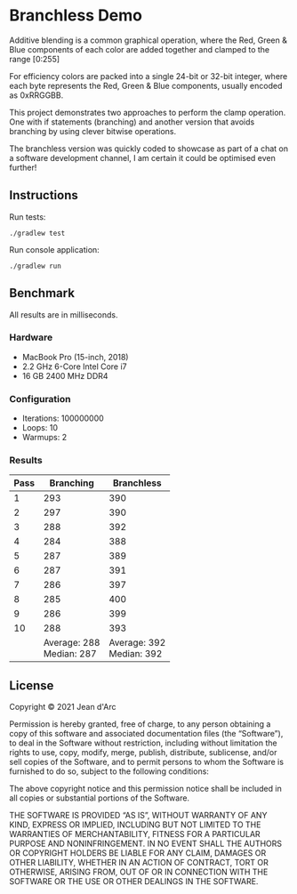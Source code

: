 # Branchless Demo

Additive blending is a common graphical operation, 
where the Red, Green & Blue components of each color are added together
and clamped to the range [0:255]

For efficiency colors are packed into a single 24-bit or 32-bit integer, where
each byte represents the Red, Green & Blue components, usually encoded as 0xRRGGBB.

This project demonstrates two approaches to perform the clamp operation.
One with if statements (branching) and another version that avoids branching 
by using clever bitwise operations.

The branchless version was quickly coded to showcase as part of a chat on a 
software development channel, I am certain it could be optimised even further!

## Instructions

Run tests:
```
./gradlew test
```

Run console application:
```
./gradlew run
```

## Benchmark
All results are in milliseconds.

### Hardware
- MacBook Pro (15-inch, 2018)
- 2.2 GHz 6-Core Intel Core i7
- 16 GB 2400 MHz DDR4

### Configuration
- Iterations: 100000000
- Loops: 10  
- Warmups: 2

### Results
| Pass   | Branching | Branchless               |
|--------|-----------|--------------------------|
| 1      | 293       | 390                      |
| 2      | 297       | 390                      |
| 3      | 288       | 392                      |
| 4      | 284       | 388                      |
| 5      | 287       | 389                      |
| 6      | 287       | 391                      |
| 7      | 286       | 397                      |
| 8      | 285       | 400                      |
| 9      | 286       | 399                      |
| 10     | 288       | 393                      |
|        | Average: 288 <br/>Median: 287 | Average: 392 <br/>Median: 392 |

## License
Copyright © 2021 Jean d'Arc

Permission is hereby granted, free of charge, to any person obtaining a copy of this software and associated documentation files (the “Software”), to deal in the Software without restriction, including without limitation the rights to use, copy, modify, merge, publish, distribute, sublicense, and/or sell copies of the Software, and to permit persons to whom the Software is furnished to do so, subject to the following conditions:

The above copyright notice and this permission notice shall be included in all copies or substantial portions of the Software.

THE SOFTWARE IS PROVIDED “AS IS”, WITHOUT WARRANTY OF ANY KIND, EXPRESS OR IMPLIED, INCLUDING BUT NOT LIMITED TO THE WARRANTIES OF MERCHANTABILITY, FITNESS FOR A PARTICULAR PURPOSE AND NONINFRINGEMENT. IN NO EVENT SHALL THE AUTHORS OR COPYRIGHT HOLDERS BE LIABLE FOR ANY CLAIM, DAMAGES OR OTHER LIABILITY, WHETHER IN AN ACTION OF CONTRACT, TORT OR OTHERWISE, ARISING FROM, OUT OF OR IN CONNECTION WITH THE SOFTWARE OR THE USE OR OTHER DEALINGS IN THE SOFTWARE.
